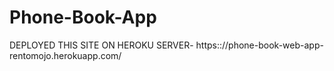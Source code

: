 # Phone-Book-App
DEPLOYED THIS SITE ON HEROKU SERVER- https:://phone-book-web-app-rentomojo.herokuapp.com/
